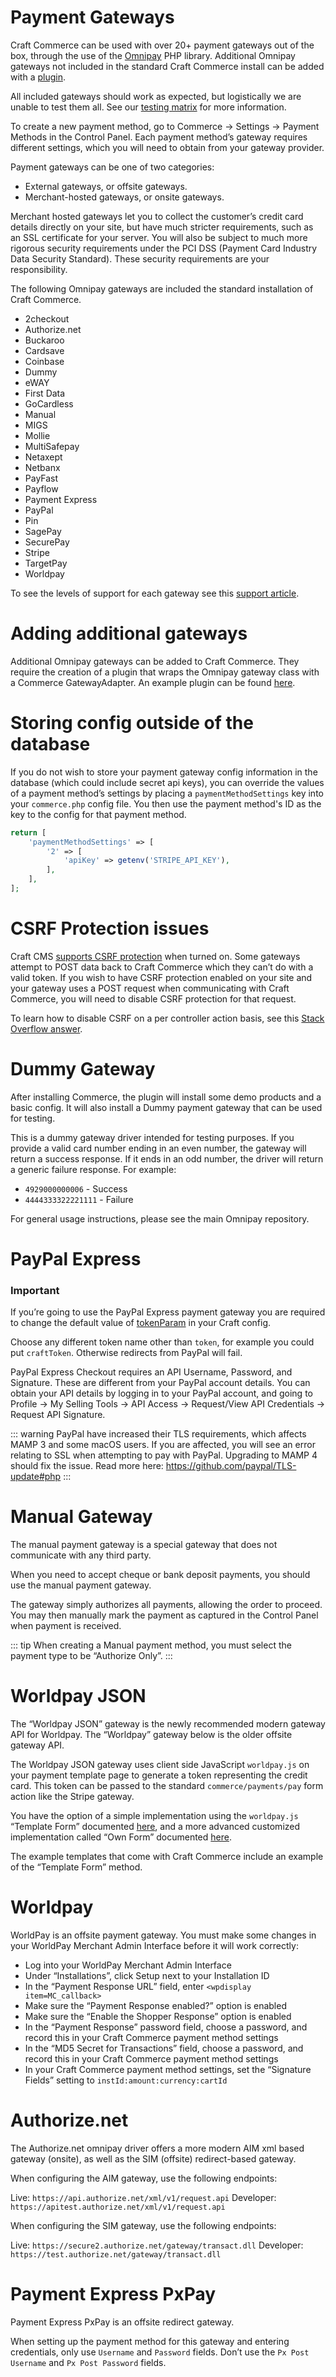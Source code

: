 # Payment Gateways

Craft Commerce can be used with over 20+ payment gateways out of the box, through the use of the [Omnipay](https://github.com/thephpleague/omnipay) PHP library. Additional Omnipay gateways not included in the standard Craft Commerce install can be added with a [plugin](#adding-additional-gateways).

All included gateways should work as expected, but logistically we are unable to test them all. See our [testing matrix](https://craftcommerce.com/support/which-payment-gateways-do-you-support) for more information.

To create a new payment method, go to Commerce → Settings → Payment Methods in the Control Panel. Each payment method’s gateway requires different settings, which you will need to obtain from your gateway provider.

Payment gateways can be one of two categories:

- External gateways, or offsite gateways.
- Merchant-hosted gateways, or onsite gateways.

Merchant hosted gateways let you to collect the customer’s credit card details directly on your site, but have much stricter requirements, such as an SSL certificate for your server. You will also be subject to much more rigorous security requirements under the PCI DSS (Payment Card Industry Data Security Standard). These security requirements are your responsibility.

The following Omnipay gateways are included the standard installation of Craft Commerce.

- 2checkout
- Authorize.net
- Buckaroo
- Cardsave
- Coinbase
- Dummy
- eWAY
- First Data
- GoCardless
- Manual
- MIGS
- Mollie
- MultiSafepay
- Netaxept
- Netbanx
- PayFast
- Payflow
- Payment Express
- PayPal
- Pin
- SagePay
- SecurePay
- Stripe
- TargetPay
- Worldpay

To see the levels of support for each gateway see this [support article](https://craftcommerce.com/support/which-payment-gateways-do-you-support).

# Adding additional gateways

Additional Omnipay gateways can be added to Craft Commerce. They require the creation of a plugin that wraps the Omnipay gateway class with a Commerce GatewayAdapter. An example plugin can be found [here](https://github.com/lukeholder/craftcommerce-ogone).

# Storing config outside of the database

If you do not wish to store your payment gateway config information in the database (which could include secret api keys), you can override the values of a payment method’s settings by placing a `paymentMethodSettings` key into your `commerce.php` config file. You then use the payment method's ID  as the key to the config for that payment method.

```php
return [
    'paymentMethodSettings' => [
        '2' => [
            'apiKey' => getenv('STRIPE_API_KEY'),
        ],
    ],
];
```

# CSRF Protection issues

Craft CMS [supports CSRF protection](https://craftcms.com/support/csrf-protection) when turned on. Some gateways attempt to POST data back to Craft Commerce which they can’t do with a valid token. If you wish to have CSRF protection enabled on your site and your gateway uses a POST request when communicating with Craft Commerce, you will need to disable CSRF protection for that request.

To learn how to disable CSRF on a per controller action basis, see this [Stack Overflow answer](http://craftcms.stackexchange.com/a/4554/91).

# Dummy Gateway

After installing Commerce, the plugin will install some demo products and a basic config. It will also install a Dummy payment gateway
that can be used for testing.

This is a dummy gateway driver intended for testing purposes. If you provide a valid card number ending in an even number, the gateway will return a success response. If it ends in an odd number, the driver will return a generic failure response. For example:

- `4929000000006` - Success
- `4444333322221111` - Failure

For general usage instructions, please see the main Omnipay repository.

# PayPal Express

### Important
If you’re going to use the PayPal Express payment gateway you are required to change the default value of [tokenParam](https://docs.craftcms.com/v2/config-settings.html#tokenparam) in your Craft config.

Choose any different token name other than `token`, for example you could put `craftToken`. Otherwise redirects from PayPal will fail.

PayPal Express Checkout requires an API Username, Password, and Signature. These are different from your PayPal account details. You can obtain your API details by logging in to your PayPal account, and going to Profile → My Selling Tools → API Access → Request/View API Credentials → Request API Signature.

::: warning
PayPal have increased their TLS requirements, which affects MAMP 3 and some macOS users. If you are affected, you will see an error relating to SSL when attempting to pay with PayPal. Upgrading to MAMP 4 should fix the issue. Read more here: <https://github.com/paypal/TLS-update#php>
:::

# Manual Gateway

The manual payment gateway is a special gateway that does not communicate with any third party.

When you need to accept cheque or bank deposit payments, you should use the manual payment gateway.

The gateway simply authorizes all payments, allowing the order to proceed. You may then manually mark the payment as captured in the Control Panel when payment is received.

::: tip
When creating a Manual payment method, you must select the payment type to be “Authorize Only”.
:::

# Worldpay JSON

The “Worldpay JSON” gateway is the newly recommended modern gateway API for Worldpay. The “Worldpay” gateway below is the older offsite gateway API.

The Worldpay JSON gateway uses client side JavaScript `worldpay.js` on your payment template page to generate a token representing the credit card. This token can be passed to the standard `commerce/payments/pay` form action like the Stripe gateway.

You have the option of a simple implementation using the `worldpay.js` “Template Form” documented [here](https://developer.worldpay.com/jsonapi/docs/template-form), and a more advanced customized implementation called “Own Form” documented [here](https://developer.worldpay.com/jsonapi/docs/own-form).

The example templates that come with Craft Commerce include an example of the “Template Form” method.

# Worldpay

WorldPay is an offsite payment gateway. You must make some changes in your WorldPay Merchant Admin Interface before it will work correctly:

- Log into your WorldPay Merchant Admin Interface
- Under “Installations”, click Setup next to your Installation ID
- In the “Payment Response URL” field, enter `<wpdisplay item=MC_callback>`
- Make sure the “Payment Response enabled?” option is enabled
- Make sure the “Enable the Shopper Response” option is enabled
- In the “Payment Response” password field, choose a password, and record this in your Craft Commerce payment method settings
- In the “MD5 Secret for Transactions” field, choose a password, and record this in your Craft Commerce payment method settings
- In your Craft Commerce payment method settings, set the “Signature Fields” setting to `instId:amount:currency:cartId`

# Authorize.net

The Authorize.net omnipay driver offers a more modern AIM xml based gateway (onsite), as well as the SIM (offsite) redirect-based gateway.

When configuring the AIM gateway, use the following endpoints:

Live: `https://api.authorize.net/xml/v1/request.api`
Developer: `https://apitest.authorize.net/xml/v1/request.api`

When configuring the SIM gateway, use the following endpoints:

Live: `https://secure2.authorize.net/gateway/transact.dll`
Developer: `https://test.authorize.net/gateway/transact.dll`

# Payment Express    PxPay

Payment Express PxPay is an offsite redirect gateway.

When setting up the payment method for this gateway and entering credentials, only use `Username` and `Password` fields. Don’t use the `Px Post Username` and `Px Post Password` fields.
